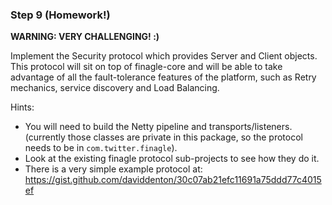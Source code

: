 ### Step 9 (Homework!)

**WARNING: VERY CHALLENGING! :)**

Implement the Security protocol which provides Server and Client objects. This protocol will sit
on top of finagle-core and will be able to take advantage of all the fault-tolerance features of the
platform, such as Retry mechanics, service discovery and Load Balancing.

Hints:
- You will need to build the Netty pipeline and transports/listeners. (currently those classes are private in this
package, so the protocol needs to be in `com.twitter.finagle`).
- Look at the existing finagle protocol sub-projects to see how they do it.
- There is a very simple example protocol at: https://gist.github.com/daviddenton/30c07ab21efc11691a75ddd77c4015ef
